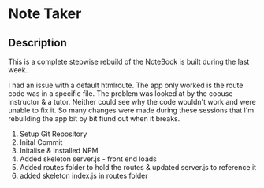 # Note Taker

## Description

This is a complete stepwise rebuild of the NoteBook is built during the last week.

I had an issue with a default htmlroute. The app only worked is the route code was in a specific file. The problem was looked at by the coouse instructor & a tutor. Neither could see why the code wouldn't work and were unable to fix it. So many changes were made during these sessions that I'm rebuilding the app bit by bit fiund out when it breaks.

1. Setup Git Repository
2. Inital Commit
3. Initalise & Installed NPM
4. Added skeleton server.js - front end loads
5. Added routes folder to hold the routes & updated server.js to reference it
6. added skeleton index.js in routes folder